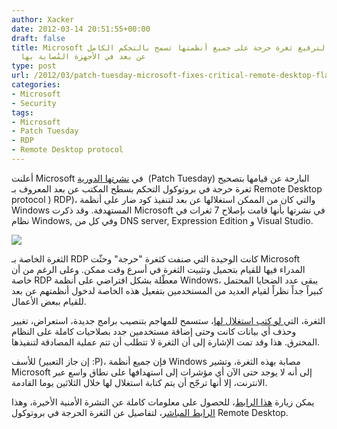 ```yaml
---
author: Xacker
date: 2012-03-14 20:51:55+00:00
draft: false
title: Microsoft تنشر تحديثا لترقيع ثغرة حرجة على جميع أنظمتها تسمح بالتحكم الكامل
  عن بعد في الأجهزة المُصابة بها
type: post
url: /2012/03/patch-tuesday-microsoft-fixes-critical-remote-desktop-flaw/
categories:
- Microsoft
- Security
tags:
- Microsoft
- Patch Tuesday
- RDP
- Remote Desktop protocol
---
```


أعلنت Microsoft في [نشرتها الدورية](http://technet.microsoft.com/en-US/security/bulletin/ms12-mar)  (Patch Tuesday) البارحة عن قيامها بتصحيح ثغرة حرجة في بروتوكول التحكم بسطح المكتب عن بعد المعروف بـ Remote Desktop protocol ) RDP)، والتي كان من الممكن استغلالها عن بعد لتنفيذ كود ضار على أنظمة Windows المستهدفة. وقد ذكرت Microsoft في نشرتها بأنها قامت بإصلاح 7 ثغرات في نظام Windows, وفي كل من DNS server, Expression Edition و Visual Studio.




[![](http://www.it-scoop.com/wp-content/uploads/2011/02/patch-tuesday.jpg)
](http://www.it-scoop.com/wp-content/uploads/2011/02/patch-tuesday.jpg)




الثغرة الخاصة بـ RDP كانت الوحيدة التي صنفت كثغرة "حرجة" وحثّت Microsoft المدراء فيها للقيام بتحميل وتثبيت الثغرة في أسرع وقت ممكن. وعلى الرغم من أن خاصة RDP معطّلة بشكل افتراضي على أنظمة Windows، يبقى عدد الضحايا المحتمل كبيراً جداً نظراً لقيام العديد من المستخدمين بتفعيل هذه الخاصة لدخول أنظمتهم عن بعد للقيام ببعض الأعمال.




الثغرة، التي[ لو كتب استغلال لها](http://securitywatch.pcmag.com/software-patches/295324-patch-tuesday-microsoft-fixes-critical-remote-desktop-flaw)، ستسمح للمهاجم بتنصيب برامج جديدة، استعراض، تغيير وحذف أي بيانات كانت وحتى إضافة مستخدمين جدد بصلاحيات كاملة على النظام المخترق. هذا وقد تمت الإشارة إلى أن الثغرة لا تتطلب أن تتم عملية المصادقة لتنفيذها.




للأسف (إن جاز التعبير :P)، فإن جميع أنظمة Windows مصابة بهذه الثغرة، وتشير Microsoft إلى أنه لا يوجد حتى الآن أي مؤشرات إلى استهدافها على نطاق واسع عبر الانترنت، إلا أنها ترجّح أن يتم كتابة استغلال لها خلال الثلاثين يوما القادمة.




يمكن زيارة [هذا الرابط](http://technet.microsoft.com/en-us/security/bulletin/ms12-mar)، للحصول على معلومات كاملة عن النشرة الأمنية الأخيرة، وهذا [الرابط المباشر](http://technet.microsoft.com/en-us/security/bulletin/ms12-020)، لتفاصيل عن الثغرة الحرجة في بروتوكول Remote Desktop.
